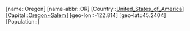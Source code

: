 ﻿---
location: [45.2404,-122.814]
type: State
tags:
- geo/State


SpocWebEntityId: 36063
isDeleted: false
confidential: public

---
[name::Oregon]
[name-abbr::OR]
[Country::[United_States_of_America](geo/Continent/North-America/United_States_of_America.md)]
[Capital::[Oregon~Salem](geo/Continent/North-America/United_States_of_America/Oregon/Oregon~Salem.md)]
[geo-lon::-122.814]
[geo-lat::45.2404]
[Population::]

